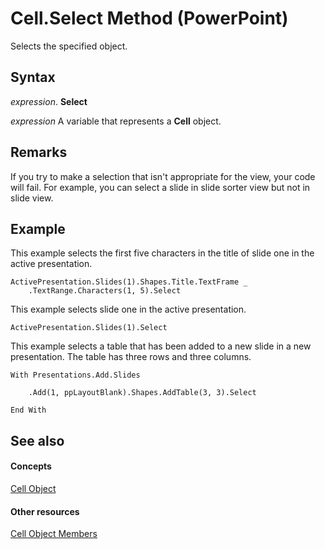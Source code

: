 
# Cell.Select Method (PowerPoint)

Selects the specified object.


## Syntax

 _expression_. **Select**

 _expression_ A variable that represents a **Cell** object.


## Remarks

If you try to make a selection that isn't appropriate for the view, your code will fail. For example, you can select a slide in slide sorter view but not in slide view.


## Example

This example selects the first five characters in the title of slide one in the active presentation.


```
ActivePresentation.Slides(1).Shapes.Title.TextFrame _
    .TextRange.Characters(1, 5).Select
```

This example selects slide one in the active presentation.




```
ActivePresentation.Slides(1).Select
```

This example selects a table that has been added to a new slide in a new presentation. The table has three rows and three columns.




```
With Presentations.Add.Slides

    .Add(1, ppLayoutBlank).Shapes.AddTable(3, 3).Select

End With
```


## See also


#### Concepts


[Cell Object](e89e5d69-33b1-d7b1-0a6c-4dfd8b676977.md)
#### Other resources


[Cell Object Members](1a8d7b33-4a85-f056-d97b-0e3740f3d205.md)
